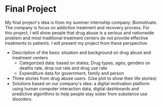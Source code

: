 # Final Project
  My final project's idea is from my summer internship company: Biomotivate. The company is focus on addiction treatment and recovery process.
  For this project, I will show people that drug abuse is a serious and nationwide problem and most traditional treatment centers do not provide effective treatments to patients. I will present my project from these perspective:
  * Description of the basic situation and background on drug abuse and treatment centers
    * Categorized data: based on states; Drug types; ages; genders on deaths rate, drop out rate and drug use rate
    * Expenditure data for government, family and person
  * Three stories from drug abuse users. (Use plot to show their life stories)
  * Solutions based on our company's idea: a digital motivation platform using human computer interaction data, digital dashboards and predictive algorithms to help people stay sober from substance use disorders.
  

